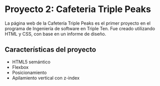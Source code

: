 # Proyecto 2: Cafeteria Triple Peaks

La página web de la Cafetería Triple Peaks es el primer proyecto en el programa de Ingeniería de software en Triple Ten. Fue creado utilizando HTML y CSS, con base en un informe de diseño.

## Características del proyecto

- HTML5 semántico
- Flexbox
- Posicionamiento
- Apilamiento vertical con z-index
